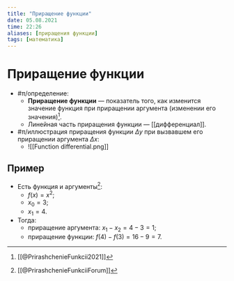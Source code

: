 ```yaml
---
title: "Приращение функции"
date: 05.08.2021
time: 22:26
aliases: [приращения функции]
tags: [математика]
---
```


# Приращение функции

- #π/определение:
	- **Приращение функции** — показатель того, как изменится значение функция при приращении аргумента (изменении его значения)[^1]. 
	- Линейная часть приращения функции — [[дифференциал]].
- #π/иллюстрация приращения функции $\Delta y$ при вызвавшем его приращении аргумента $\Delta x$:
	- ![[Function differential.png]]

## Пример

- Есть функция и аргументы[^2]\: 
	- $f(x)=x^2$; 
	- $x_0=3$;
	- $x_1=4$.
- Тогда: 
	- приращение аргумента: $x_1 - x_2 = 4-3 = 1$;
	- приращение функции: $f(4) - f(3) = 16 - 9 = 7$.

[^1]: [[@PrirashchenieFunkcii2021]]
[^2]: [[@PrirashchenieFunkciiForum]]